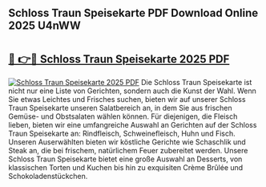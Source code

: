 ## Schloss Traun Speisekarte PDF Download Online 2025 U4nWW

# <h2><a href="http://gcecad.nevu.top/?p=Schloss+Traun+Speisekarte">🔗 👉🔴 Schloss Traun Speisekarte 2025 PDF</a></h2>

[![Schloss Traun Speisekarte 2025 PDF](https://i.imgur.com/dBaPXMq.png)](http://gcecad.nevu.top/?p=Schloss+Traun+Speisekarte)
Die Schloss Traun Speisekarte ist nicht nur eine Liste von Gerichten, sondern auch die Kunst der Wahl. Wenn Sie etwas Leichtes und Frisches suchen, bieten wir auf unserer Schloss Traun Speisekarte unseren Salatbereich an, in dem Sie aus frischen Gemüse- und Obstsalaten wählen können. Für diejenigen, die Fleisch lieben, bieten wir eine umfangreiche Auswahl an Gerichten auf der Schloss Traun Speisekarte an: Rindfleisch, Schweinefleisch, Huhn und Fisch. Unseren Auserwählten bieten wir köstliche Gerichte wie Schaschlik und Steak an, die bei frischem, natürlichem Feuer zubereitet werden. Unsere Schloss Traun Speisekarte bietet eine große Auswahl an Desserts, von klassischen Torten und Kuchen bis hin zu exquisiten Crème Brûlée und Schokoladenstückchen.
